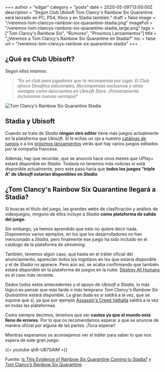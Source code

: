 +++
author = "edgar"
category = "posts"
date = 2020-05-09T13:00:00Z
description = "Según Club Ubisoft Tom Clancy's Rainbow Six Quarantine será lanzado en PC, PS4, Xbox y en Stadia también."
draft = false
image = "/veremos-tom-clancys-rainbow-six-quarantine-stadia.png"
imageFull = "/veremos-tom-clancys-rainbow-six-quarantine-stadia_large.png"
tags = ["Tom Clancy's Rainbow Six", "Rumores", "Proximos Lanzamientos"]
title = "¿Veremos a Tom Clancy's Rainbow Six Quarantine en Stadia?"
toc = false
url = "/veremos-tom-clancys-rainbow six quarantine-stadia"
+++

## ¿Qué es Club Ubisoft?

Según ellos mismos:

> “_Es un club para jugadores que te recompensa por jugar. El Club ofrece Desafíos adicionales, Recompensas exclusivas y otras ventajas como descuentos en Ubisoft Store. ¡Próximamente incluiremos nuevas ventajas!_”

<img class="u-borderImage u-lazyload lazyload" loading="lazy" data-src="/veremos-tom-clancys-rainbow-six-quarantine-stadia/tom-clancys-rainbow-six-quarantine-stadia.png" alt="Tom Clancy's Rainbow Six Quarantine Stadia" title="Tom Clancy's Rainbow Six Quarantine Stadia" />

## Stadia y Ubisoft

Cuando se trata de _Stadia_ **ningún otro editor** tiene más juegos actualmente en la plataforma que _Ubisoft_. Si le echas un ojo a nuestro <a class="u-anchor" href=" /catalogo-de-juegos ">catálogo de juegos</a> o a los <a class="u-anchor" href="/proximos-lanzamientos">próximos lanzamientos</a> verás que hay varios juegos editados por la compañía francesa.

Además, hay que recordar, que se anunció hace unos meses que _UPlay+_ estará disponible en _Stadia_. Todavía no tenemos más noticias ni está disponible actualmente, pero este paso haría que **todos los juegos “triple A” de _Ubisoft_ estarían disponibles en _Stadia_**.

## ¿Tom Clancy's Rainbow Six Quarantine llegará a Stadia?

Si buscas el título del juego, las grandes webs de clasificación y análisis de videojuegos, ninguno de ellos incluye a _Stadia_ **como plataforma de salida del juego**.

Sin embargo, ya hemos aprendido que esto no quiere decir nada. Disponemos varios ejemplos, en los que los desarrolladores no han mencionado a _Stadia_, pero finalmente ese juego ha sido incluido en el catálogo de la plataforma de _streaming_.

También, tenemos algún caso, que hasta en el tráiler oficial del anunciamiento, aparecían todos los logotipos en los que estaría disponible y el de _Stadia_ no aparece. Pero aún así, se acaba confirmando que también estará disponible en la plataforma de juegos en la nube. <a class="u-anchor" href="/destroy-all-humans-stadia-28-julio">Destroy All Humans</a> es el caso más reciente. 

Dados todos estos antecedentes y el apoyo de _Ubisoft_ a _Stadia_, lo más lógico es pensar que más tarde o más temprano _Tom Clancy's Rainbow Six Quarantine_ estará disponible. La gran duda es si saldrá a la vez, que se supone que sí, ya que por ejemplo <a class="u-anchor" href="/assassins-creed-valhalla">Assassin's Creed Valhalla</a> saldrá a la vez en todas las plataformas. 

Como siempre decimos, tenemos que ser **cautos ya que el mundo está lleno de errores**. Por lo que os recomendamos esperar a que se anuncie de manera oficial por alguna de las partes. ¡Toca esperar!

Mientras esperamos os aconsejamos ver el tráiler para saber lo que nos espera de este gran juego:

<div class="u-youtube">
  {{< youtube qh6-UB7SAtM >}}
</div>

Fuente: <a class="u-anchor" href="https://stadiasource.com/article/614/Is-This-Evidence-of-Rainbow-Six-Quarantine-Coming-to-Stadia" target="_blank" rel="nofollow noopener">Is This Evidence of Rainbow Six Quarantine Coming to Stadia?</a> y <a class="u-anchor" href="https://club.ubisoft.com/es-ES/game/rainbow-six-quarantine/overview/" target="_blank" rel="nofollow noopener">Tom Clancy’s Rainbow Six Quarantine</a>.
